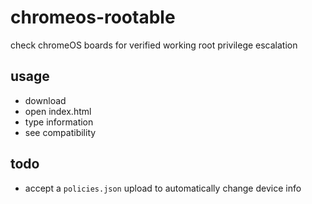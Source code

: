 # chromeos-rootable
check chromeOS boards for verified working root privilege escalation

## usage
 - download
 - open index.html
 - type information
 - see compatibility

## todo
 - accept a `policies.json` upload to automatically change device info
